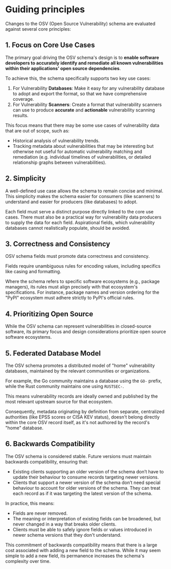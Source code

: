 # Guiding principles

Changes to the OSV (Open Source Vulnerability) schema are evaluated against
several core principles:

## 1. Focus on Core Use Cases

The primary goal driving the OSV schema's design is to **enable software
developers to accurately identify and remediate all known vulnerabilities
within their applications' open source dependencies**.

To achieve this, the schema specifically supports two key use cases:
1. For Vulnerability **Databases**: Make it easy for any vulnerability database
   to adopt and export the format, so that we have comprehensive coverage.
2. For Vulnerability **Scanners**: Create a format that vulnerability scanners
   can use to produce **accurate** and **actionable** vulnerability scanning
   results.

This focus means that there may be some use cases of vulnerability data that
are out of scope, such as:
- Historical analysis of vulnerability trends.
- Tracking metadata about vulnerabilities that may be interesting but otherwise
  not useful for automatic vulnerability matching and remediation (e.g.
  individual timelines of vulnerabilities, or detailed relationship graphs
  between vulnerabilities).

## 2. Simplicity

A well-defined use case allows the schema to remain concise and minimal. This
simplicity makes the schema easier for consumers (like scanners) to understand
and easier for producers (like databases) to adopt.

Each field must serve a distinct purpose directly linked to the core use cases.
There must also be a practical way for vulnerability data producers to supply the
data for each field. Aspirational fields, which vulnerability databases cannot
realistically populate, should be avoided.

## 3. Correctness and Consistency

OSV schema fields must promote data correctness and consistency.

Fields require unambiguous rules for encoding values, including specifics like
casing and formatting.

Where the schema refers to specific software ecosystems (e.g., package
managers), its rules must align precisely with that ecosystem's specifications.
For instance, package names and version ordering for the "PyPI" ecosystem must
adhere strictly to PyPI's official rules.

## 4. Prioritizing Open Source

While the OSV schema can represent vulnerabilities in closed-source software,
its primary focus and design considerations prioritize open source software
ecosystems.

## 5. Federated Database Model

The OSV schema promotes a distributed model of "home" vulnerability databases,
maintained by the relevant communities or organizations.

For example, the Go community maintains a database using the `GO-` prefix,
while the Rust community maintains one using `RUSTSEC-`.

This means vulnerability records are ideally owned and published by the most
relevant upstream source for that ecosystem.

Consequently, metadata originating by definition from separate, centralized
authorities (like EPSS scores or CISA KEV status), doesn't belong directly
within the core OSV record itself, as it's not authored by the record's "home"
database.

## 6. Backwards Compatibility

The OSV schema is considered stable. Future versions must maintain backwards
compatibility, ensuring that:

- Existing clients supporting an older version of the schema don’t have to update
  their behaviour to consume records targeting newer versions.
- Clients that support a newer version of the schema don’t need special
  behaviour to account for older versions of the schema. They can treat each
  record as if it was targeting the latest version of the schema.

In practice, this means:

- Fields are never removed.
- The meaning or interpretation of existing fields can be broadened, but never
  changed in a way that breaks older clients.
- Clients must be able to safely ignore fields or values introduced in newer
  schema versions that they don't understand.

This commitment of backwards compatibility means that there is a large cost
associated with adding a new field to the schema. While it may seem simple to
add a new field, its permanence increases the schema's complexity over time.
